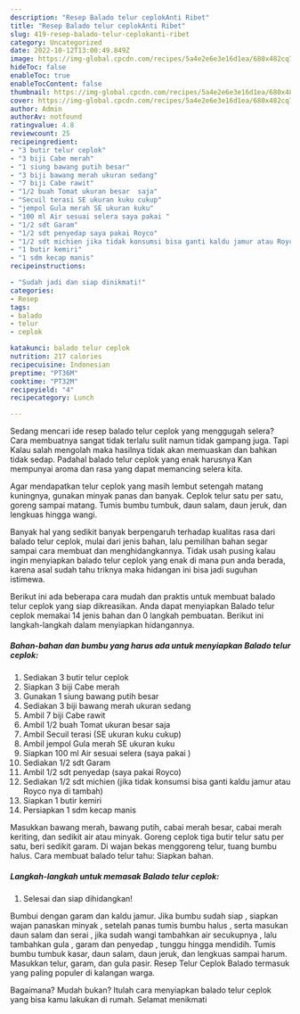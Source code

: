 ```yaml
---
description: "Resep Balado telur ceplokAnti Ribet"
title: "Resep Balado telur ceplokAnti Ribet"
slug: 419-resep-balado-telur-ceplokanti-ribet
category: Uncategorized
date: 2022-10-12T13:00:49.849Z
image: https://img-global.cpcdn.com/recipes/5a4e2e6e3e16d1ea/680x482cq70/balado-telur-ceplok-foto-resep-utama.jpg
hideToc: false
enableToc: true
enableTocContent: false
thumbnail: https://img-global.cpcdn.com/recipes/5a4e2e6e3e16d1ea/680x482cq70/balado-telur-ceplok-foto-resep-utama.jpg
cover: https://img-global.cpcdn.com/recipes/5a4e2e6e3e16d1ea/680x482cq70/balado-telur-ceplok-foto-resep-utama.jpg
author: Admin
authorAv: notfound
ratingvalue: 4.8
reviewcount: 25
recipeingredient:
- "3 butir telur ceplok"
- "3 biji Cabe merah"
- "1 siung bawang putih besar"
- "3 biji bawang merah ukuran sedang"
- "7 biji Cabe rawit"
- "1/2 buah Tomat ukuran besar  saja"
- "Secuil terasi SE ukuran kuku cukup"
- "jempol Gula merah SE ukuran kuku"
- "100 ml Air sesuai selera saya pakai "
- "1/2 sdt Garam"
- "1/2 sdt penyedap saya pakai Royco"
- "1/2 sdt michien jika tidak konsumsi bisa ganti kaldu jamur atau Royco nya di tambah"
- "1 butir kemiri"
- "1 sdm kecap manis"
recipeinstructions:

- "Sudah jadi dan siap dinikmati!"
categories:
- Resep
tags:
- balado
- telur
- ceplok

katakunci: balado telur ceplok 
nutrition: 217 calories
recipecuisine: Indonesian
preptime: "PT36M"
cooktime: "PT32M"
recipeyield: "4"
recipecategory: Lunch

---
```



Sedang mencari ide resep balado telur ceplok yang menggugah selera? Cara membuatnya sangat tidak terlalu sulit namun tidak gampang juga. Tapi Kalau salah mengolah maka hasilnya tidak akan memuaskan dan bahkan tidak sedap. Padahal balado telur ceplok yang enak harusnya Kan mempunyai aroma dan rasa yang dapat memancing selera kita.


Agar mendapatkan telur ceplok yang masih lembut setengah matang kuningnya, gunakan minyak panas dan banyak. Ceplok telur satu per satu, goreng sampai matang. Tumis bumbu tumbuk, daun salam, daun jeruk, dan lengkuas hingga wangi.

Banyak hal yang sedikit banyak berpengaruh terhadap kualitas rasa dari balado telur ceplok, mulai dari jenis bahan, lalu pemilihan bahan segar sampai cara membuat dan menghidangkannya. Tidak usah pusing kalau ingin menyiapkan balado telur ceplok yang enak di mana pun anda berada, karena asal sudah tahu triknya maka hidangan ini bisa jadi suguhan istimewa.


Berikut ini ada beberapa cara mudah dan praktis untuk membuat balado telur ceplok yang siap dikreasikan. Anda dapat menyiapkan Balado telur ceplok memakai 14 jenis bahan dan 0 langkah pembuatan. Berikut ini langkah-langkah dalam menyiapkan hidangannya.

<!--inarticleads1-->

##### Bahan-bahan dan bumbu yang harus ada untuk menyiapkan Balado telur ceplok:

1. Sediakan 3 butir telur ceplok
1. Siapkan 3 biji Cabe merah
1. Gunakan 1 siung bawang putih besar
1. Sediakan 3 biji bawang merah ukuran sedang
1. Ambil 7 biji Cabe rawit
1. Ambil 1/2 buah Tomat ukuran besar  saja
1. Ambil Secuil terasi (SE ukuran kuku cukup)
1. Ambil jempol Gula merah SE ukuran kuku
1. Siapkan 100 ml Air sesuai selera (saya pakai )
1. Sediakan 1/2 sdt Garam
1. Ambil 1/2 sdt penyedap (saya pakai Royco)
1. Sediakan 1/2 sdt michien (jika tidak konsumsi bisa ganti kaldu jamur atau Royco nya di tambah)
1. Siapkan 1 butir kemiri
1. Persiapkan 1 sdm kecap manis


Masukkan bawang merah, bawang putih, cabai merah besar, cabai merah keriting, dan sedikit air atau minyak. Goreng ceplok tiga butir telur satu per satu, beri sedikit garam. Di wajan bekas menggoreng telur, tuang bumbu halus. Cara membuat balado telur tahu: Siapkan bahan. 

<!--inarticleads2-->

##### Langkah-langkah untuk memasak Balado telur ceplok:


1. Selesai dan siap dihidangkan!

Bumbui dengan garam dan kaldu jamur. Jika bumbu sudah siap , siapkan wajan panaskan minyak , setelah panas tumis bumbu halus , serta masukan daun salam dan serai , jika sudah wangi tambahkan air secukupnya , lalu tambahkan gula , garam dan penyedap , tunggu hingga mendidih. Tumis bumbu tumbuk kasar, daun salam, daun jeruk, dan lengkuas sampai harum. Masukkan telur, garam, dan gula pasir. Resep Telur Ceplok Balado termasuk yang paling populer di kalangan warga. 

Bagaimana? Mudah bukan? Itulah cara menyiapkan balado telur ceplok yang bisa kamu lakukan di rumah. Selamat menikmati
